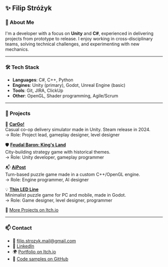 ## ✨ Filip Stróżyk
### 🚀 About Me

I'm a developer with a focus on **Unity** and **C#**, experienced in delivering projects from prototype to release. I enjoy working in cross-disciplinary teams, solving technical challenges, and experimenting with new mechanics.

---

### 🛠️ Tech Stack

- **Languages**: C#, C++, Python  
- **Engines**: Unity (primary), Godot, Unreal Engine (basic)  
- **Tools**: Git, JIRA, ClickUp  
- **Other**: OpenGL, Shader programming, Agile/Scrum

---

### 🎯 Projects

🧭 [**CarGo!**](https://store.steampowered.com/app/1272780/CarGo/)  
Casual co-op delivery simulator made in Unity. Steam release in 2024.  
→ Role: Project lead, gameplay designer, level designer

🛡️ [**Feudal Baron: King's Land**](https://store.steampowered.com/app/1674530/Feudal_Baron_Kings_Land/)  
City-building strategy game with historical themes.  
→ Role: Unity developer, gameplay programmer

📬 [**AiPost**](https://tollto.itch.io/aipost)  
Turn-based puzzle game made in a custom C++/OpenGL engine.  
→ Role: Engine programmer, AI designer

💡 [**Thin LED Line**](https://dizzyjellyfishstudios.itch.io/thin-led-line)  
Minimalist puzzle game for PC and mobile, made in Godot.  
→ Role: Game designer, level designer, programmer

🧪 [More Projects on Itch.io](https://tollto.itch.io)

---

### 📫 Contact

- 📧 filip.strozyk.mail@gmail.com  
- 💼 [LinkedIn](https://linkedin.com/in/filip-strozyk-tollto)  
- 🌍 [Portfolio on Itch.io](https://tollto.itch.io)  
- 🧠 [Code samples on GitHub](https://github.com/toLLto)
